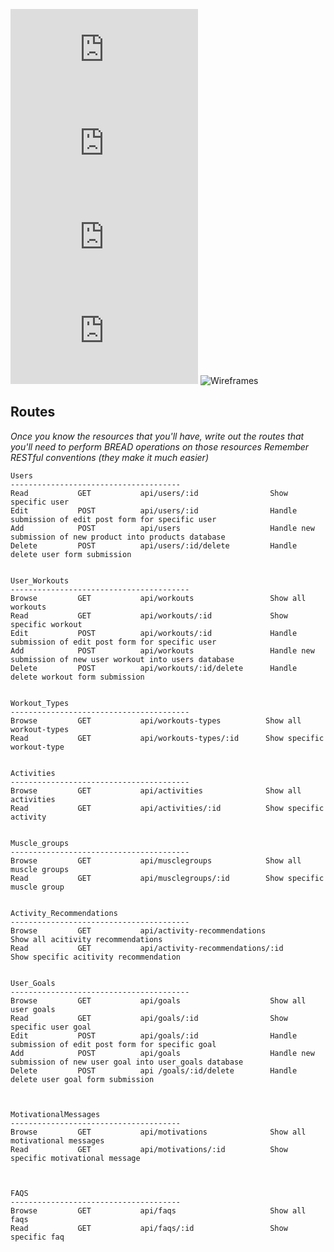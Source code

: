 ![User Stories](https://github.com/rlitoncs/ActiVi/blob/main/planning/1.%20user-stories/user-stories.md) ![ERD](https://github.com/rlitoncs/ActiVi/blob/main/planning/2.%20erd/erd.md) 
![Routes](https://github.com/rlitoncs/ActiVi/blob/main/planning/3.%20routes/routes.md) ![MVP/MVD](https://github.com/rlitoncs/ActiVi/blob/main/planning/4.%20mvp-mvd/mvp-mvd.md) ![Wireframes](#)
## Routes

*Once you know the resources that you'll have, write out the routes that you'll need to perform BREAD operations on those resources
Remember RESTful conventions (they make it much easier)*

```
Users
--------------------------------------                         
Read           GET           api/users/:id                Show specific user
Edit           POST          api/users/:id                Handle submission of edit post form for specific user
Add            POST          api/users                    Handle new submission of new product into products database 
Delete         POST          api/users/:id/delete         Handle delete user form submission


User_Workouts
----------------------------------------
Browse         GET           api/workouts                 Show all workouts
Read           GET           api/workouts/:id             Show specific workout
Edit           POST          api/workouts/:id             Handle submission of edit post form for specific user
Add            POST          api/workouts                 Handle new submission of new user workout into users database
Delete         POST          api/workouts/:id/delete      Handle delete workout form submission


Workout_Types
----------------------------------------
Browse         GET           api/workouts-types          Show all workout-types
Read           GET           api/workouts-types/:id      Show specific workout-type


Activities
----------------------------------------
Browse         GET           api/activities              Show all activities
Read           GET           api/activities/:id          Show specific activity


Muscle_groups
----------------------------------------
Browse         GET           api/musclegroups            Show all muscle groups
Read           GET           api/musclegroups/:id        Show specific muscle group


Activity_Recommendations
----------------------------------------
Browse         GET           api/activity-recommendations           Show all acitivity recommendations
Read           GET           api/activity-recommendations/:id       Show specific acitivity recommendation


User_Goals
----------------------------------------
Browse         GET           api/goals                    Show all user goals
Read           GET           api/goals/:id                Show specific user goal
Edit           POST          api/goals/:id                Handle submission of edit post form for specific goal
Add            POST          api/goals                    Handle new submission of new user goal into user_goals database
Delete         POST          api /goals/:id/delete        Handle delete user goal form submission



MotivationalMessages
--------------------------------------
Browse         GET           api/motivations              Show all motivational messages
Read           GET           api/motivations/:id          Show specific motivational message



FAQS
--------------------------------------
Browse         GET           api/faqs                     Show all faqs
Read           GET           api/faqs/:id                 Show specific faq

```

